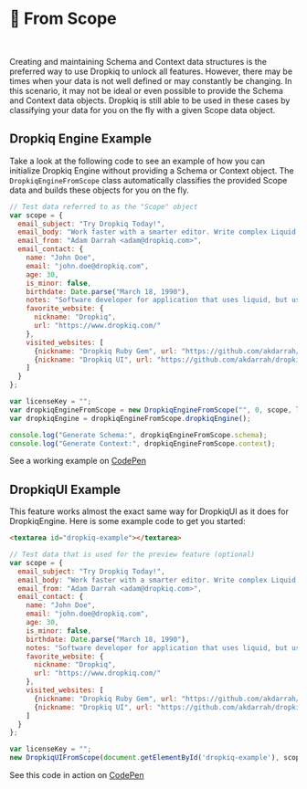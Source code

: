 # 🔭 From Scope

&nbsp;

Creating and maintaining Schema and Context data structures is the preferred way to use Dropkiq to unlock all features. However, there may be times when your data is not well defined or may constantly be changing. In this scenario, it may not be ideal or even possible to provide the Schema and Context data objects. Dropkiq is still able to be used in these cases by classifying your data for you on the fly with a given Scope data object.

## Dropkiq Engine Example

Take a look at the following code to see an example of how you can initialize Dropkiq Engine without providing a Schema or Context object. The `DropkiqEngineFromScope` class automatically classifies the provided Scope data and builds these objects for you on the fly.

```javascript
// Test data referred to as the "Scope" object
var scope = {
  email_subject: "Try Dropkiq Today!",
  email_body: "Work faster with a smarter editor. Write complex Liquid statements with ease. Dropkiq Autocompletion gives your users the confidence they need to write their statements correctly the first time.",
  email_from: "Adam Darrah <adam@dropkiq.com>",
  email_contact: {
    name: "John Doe",
    email: "john.doe@dropkiq.com",
    age: 30,
    is_minor: false,
    birthdate: Date.parse("March 18, 1990"),
    notes: "Software developer for application that uses liquid, but users don't fully understand how to use it...",
    favorite_website: {
      nickname: "Dropkiq",
      url: "https://www.dropkiq.com/"
    },
    visited_websites: [
      {nickname: "Dropkiq Ruby Gem", url: "https://github.com/akdarrah/dropkiq-gem"},
      {nickname: "Dropkiq UI", url: "https://github.com/akdarrah/dropkiq-ui"}
    ]
  }
};

var licenseKey = "";
var dropkiqEngineFromScope = new DropkiqEngineFromScope("", 0, scope, licenseKey);
var dropkiqEngine = dropkiqEngineFromScope.dropkiqEngine();

console.log("Generate Schema:", dropkiqEngineFromScope.schema);
console.log("Generate Context:", dropkiqEngineFromScope.context);
```

See a working example on [CodePen](https://codepen.io/akdarrah/pen/JjdmooZ?editors=1010)

## DropkiqUI Example

This feature works almost the exact same way for DropkiqUI as it does for DropkiqEngine. Here is some example code to get you started:

```html
<textarea id="dropkiq-example"></textarea>
```

```javascript
// Test data that is used for the preview feature (optional)
var scope = {
  email_subject: "Try Dropkiq Today!",
  email_body: "Work faster with a smarter editor. Write complex Liquid statements with ease. Dropkiq Autocompletion gives your users the confidence they need to write their statements correctly the first time.",
  email_from: "Adam Darrah <adam@dropkiq.com>",
  email_contact: {
    name: "John Doe",
    email: "john.doe@dropkiq.com",
    age: 30,
    is_minor: false,
    birthdate: Date.parse("March 18, 1990"),
    notes: "Software developer for application that uses liquid, but users don't fully understand how to use it...",
    favorite_website: {
      nickname: "Dropkiq",
      url: "https://www.dropkiq.com/"
    },
    visited_websites: [
      {nickname: "Dropkiq Ruby Gem", url: "https://github.com/akdarrah/dropkiq-gem"},
      {nickname: "Dropkiq UI", url: "https://github.com/akdarrah/dropkiq-ui"}
    ]
  }
};

var licenseKey = "";
new DropkiqUIFromScope(document.getElementById('dropkiq-example'), scope, licenseKey).dropkiqUI();
```

See this code in action on [CodePen](https://codepen.io/akdarrah/pen/GRJYgrK?editors=1010)

